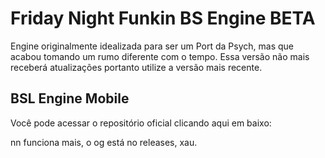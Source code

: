 # Friday Night Funkin BS Engine BETA
Engine originalmente idealizada para ser um Port da Psych, mas que acabou tomando um rumo diferente com o tempo. Essa versão não mais receberá atualizações portanto utilize a versão mais recente.

## BSL Engine Mobile
Você pode acessar o repositório oficial clicando aqui em baixo:

nn funciona mais, o og está no releases, xau.
